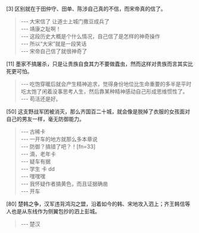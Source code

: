 
[3] 区别就在于田仲守、田单、陈涉自己真的不信，而宋帝真的信了。
>--- 大宋信了 让道士上城门撒豆成兵了<br>
>--- 靖康之耻啊！<br>
>--- 这段历史大概是个什么情况，自己信了是怎样的神奇操作<br>
>--- 所以“大宋”就是一段笑话<br>
>--- 宋帝自己信了就很神奇了<br>

[11] 墨家不搞屠杀，只是让贵族自食其力不要做蠹虫，然而这样对贵族而言其实比死更可怕。
>--- 吃饱穿暖后就会产生精神追求，觉得身份地位比生命重要的多半是平时吃太饱了闲着没事思考人生，然后靠某种精神感动自己形成思维惯性了。<br>
>--- 苟活还是好。<br>

[50] 这支野战军团被消灭，那么齐国百二十城，就会像是脱掉了衣服的女孩面对自己的男友一样，毫无防御能力。
>--- 古稀卡<br>
>--- 一开车的地方就那么多本章说<br>
>--- 防御？搞错了吧？！[fn=33]<br>
>--- 滴，老年卡<br>
>--- 疑车有据<br>
>--- 学生 卡
 dd<br>
>--- 嘿嘿嘿<br>
>--- 我怀疑作者搞黄色，而且证据确凿<br>
>--- 开车<br>

[80] 楚韩之争，汉军违背鸿沟之盟，沿着如今的韩、宋地攻入泗上；齐王韩信等人也是从东线作为侧翼包抄的泗上彭城。
>--- 楚汉<br>
